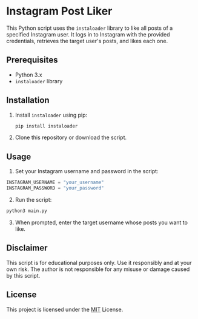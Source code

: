 # Instagram Post Liker

This Python script uses the `instaloader` library to like all posts of a specified Instagram user. It logs in to Instagram with the provided credentials, retrieves the target user's posts, and likes each one.

## Prerequisites

- Python 3.x
- `instaloader` library

## Installation

1. Install `instaloader` using pip:

   ```bash
   pip install instaloader
   ```
2. Clone this repository or download the script.

## Usage

1. Set your Instagram username and password in the script:

```python
INSTAGRAM_USERNAME = "your_username"
INSTAGRAM_PASSWORD = "your_password"
```

2. Run the script:

```bash
python3 main.py
```
3. When prompted, enter the target username whose posts you want to like.

## Disclaimer
This script is for educational purposes only. Use it responsibly and at your own risk. The author is not responsible for any misuse or damage caused by this script.

## License
This project is licensed under the [MIT](https://github.com/manuemmanuel/Instagram-Like-Bot/blob/main/LICENSE) License.
